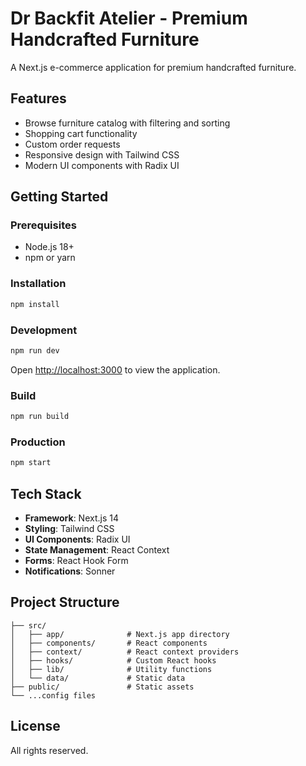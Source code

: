 # Dr Backfit Atelier - Premium Handcrafted Furniture

A Next.js e-commerce application for premium handcrafted furniture.

## Features

- Browse furniture catalog with filtering and sorting
- Shopping cart functionality
- Custom order requests
- Responsive design with Tailwind CSS
- Modern UI components with Radix UI

## Getting Started

### Prerequisites

- Node.js 18+ 
- npm or yarn

### Installation

```bash
npm install
```

### Development

```bash
npm run dev
```

Open [http://localhost:3000](http://localhost:3000) to view the application.

### Build

```bash
npm run build
```

### Production

```bash
npm start
```

## Tech Stack

- **Framework**: Next.js 14
- **Styling**: Tailwind CSS
- **UI Components**: Radix UI
- **State Management**: React Context
- **Forms**: React Hook Form
- **Notifications**: Sonner

## Project Structure

```
├── src/
│   ├── app/              # Next.js app directory
│   ├── components/       # React components
│   ├── context/          # React context providers
│   ├── hooks/            # Custom React hooks
│   ├── lib/              # Utility functions
│   └── data/             # Static data
├── public/               # Static assets
└── ...config files
```

## License

All rights reserved.

